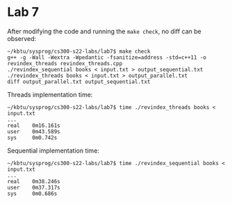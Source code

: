 # Lab 7

After modifying the code and running the `make check`, no diff can be observed:
```shell
~/kbtu/sysprog/cs300-s22-labs/lab7$ make check
g++ -g -Wall -Wextra -Wpedantic -fsanitize=address -std=c++11 -o revindex_threads revindex_threads.cpp
./revindex_sequential books < input.txt > output_sequential.txt
./revindex_threads books < input.txt > output_parallel.txt
diff output_parallel.txt output_sequential.txt
```

Threads implementation time:
```shell
~/kbtu/sysprog/cs300-s22-labs/lab7$ time ./revindex_threads books < input.txt
...
real    0m16.161s
user    0m43.589s
sys     0m0.742s
```

Sequential implementation time:
```shell
~/kbtu/sysprog/cs300-s22-labs/lab7$ time ./revindex_sequential books < input.txt
...
real    0m38.246s
user    0m37.317s
sys     0m0.686s
```
